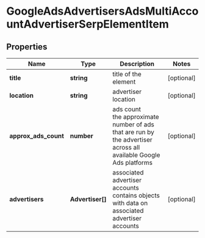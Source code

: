 # GoogleAdsAdvertisersAdsMultiAccountAdvertiserSerpElementItem

## Properties

| Name | Type | Description | Notes |
|------------ | ------------- | ------------- | -------------|
**title** | **string** | title of the element |[optional]|
**location** | **string** | advertiser location |[optional]|
**approx_ads_count** | **number** | ads count<br>the approximate number of ads that are run by the advertiser across all available Google Ads platforms |[optional]|
**advertisers** | **Advertiser[]** | associated advertiser accounts<br>contains objects with data on associated advertiser accounts |[optional]|